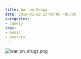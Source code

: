 ```yaml
---
title: War on Drugs
date: 2018-01-28 23:48:00 -05:00
categories:
- Jukely
tags:
- music
- posters
---
```


![war_on_drugs.png](/uploads/war_on_drugs.png)